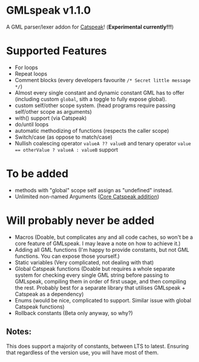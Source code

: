 # GMLspeak v1.1.0
 A GML parser/lexer addon for [Catspeak](https://github.com/katsaii/catspeak-lang)! (**Experimental currently!!!**)

# Supported Features
- For loops
- Repeat loops
- Comment blocks (every developers favourite `/* Secret little message */`)
- Almost every single constant and dynamic constant GML has to offer (including custom `global`, sith a toggle to fully expose global).
- custom self/other scope system. (head programs require passing self/other scope as arguments)
- with() support (via Catspeak)
- do/until loops
- automatic methodizing of functions (respects the caller scope)
- Switch/case (as oppose to match/case)
- Nullish coalescing operator `valueA ?? valueB` and tenary operator `value == otherValue ? valueA : valueB` support

# To be added
- methods with "global" scope self assign as "undefined" instead.
- Unlimited non-named Arguments ([Core Catspeak addition](https://github.com/katsaii/catspeak-lang/issues/52))
  
# Will probably never be added
- Macros (Doable, but complicates any and all code caches, so won't be a core feature of GMLspeak. I may leave a note on how to achieve it.)
- Adding all GML functions (I'm happy to provide constants, but not GML functions. You can expose those yourself.)
- Static variables (Very complicated, not dealing with that)
- Global Catspeak functions (Doable but requires a whole separate system for checking every single GML string before passing to GMLspeak, compiling them in order of first usage, and then compiling the rest. Probably best for a separate library that utilises GMLspeak + Catspeak as a dependency)
- Enums (would be nice, complicated to support. Similar issue with global Catspeak functions)
- Rollback constants (Beta only anyway, so why?)

## Notes:
This does support a majority of constants, between LTS to latest. Ensuring that regardless of the version use, you will have most of them.
